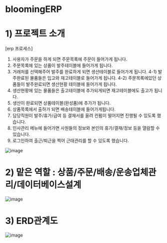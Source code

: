 # bloomingERP
# 1) 프로젝트 소개
[erp 프로세스]
1)	사용자가 주문을 하게 되면 주문목록에 주문이 들어가게 됩니다.
2)	주문목록에 있는 상품이 발주테이블에 들어가게 됩니다.
3)	거래처를 선택해주어 발주를 완료하게 되면 생산테이블로 들어가게 됩니다.
4-1)	발주완료된 물품들은 입고와 재고테이블로 들어가게 됩니다.
4-2)	주문목록에있던 상품들이 발주완료되면 생산현황 테이블에 들어가게 됩니다.
5)	생산현황에 있는 물품들은 출고테이블에 추가되게되면 재고테이블에도 출고가 됩니다.
6)	생산이 완료되면 상품테이블(완성품)에 추가가 됩니다.
7)	상품목록에서 출하가 되면 배송테이블에 들어가게됩니다.
8)	담당직원이 발주/휴가/급여 등 결재서를 올려 컨펌이 떨어지면 진행될 수 있도록 했습니다.
9)	인사관리 메뉴에 들어가면 사원들의 정보와 본인의 휴가/결재/정보 등을 열람할 수 있습니다.
10)	로그인하여 출근/퇴근을 찍어 근태관리를 할 수 있도록 했습니다.

![image](https://user-images.githubusercontent.com/60565941/97485834-f96a8680-199d-11eb-92fb-5b663b073e16.png)
# 2) 맡은 역할 : 상품/주문/배송/운송업체관리/데이터베이스설계
![image](https://user-images.githubusercontent.com/60565941/97485866-08513900-199e-11eb-9c2b-5007c2a96074.png)
# 3) ERD관계도
![image](https://user-images.githubusercontent.com/60565941/97485882-10a97400-199e-11eb-8376-7c52cc494374.png)

